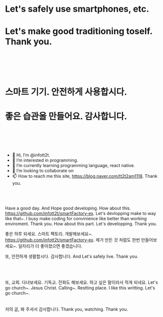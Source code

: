 <h1>Let's safely use smartphones, etc.</h1>
<h1>Let's make good traditioning toself. Thank you.</h1>
<br/><br/><br/><br/>
<h1>스마트 기기. 안전하게 사용합시다. </h1>
<h1>좋은 습관을 만들어요. 감사합니다.</h1>
<br/><br/><br/><br/>

- 👋 Hi, I’m @infott2t.
- 👀 I’m interested in programming.
- 🌱 I’m currently learning programming language, react native.
- 💞️ I’m looking to collaborate on  
- 📫 How to reach me this site, https://blog.naver.com/tt2t2am1118. Thank you.
<br/><br/><br/><br/>

Have a good day. And Hope good developing. How about this. https://github.com/infott2t/smartFactory-ex. Let's devlopping make to way like that~. I busy make coding for convinience like better than working enviroment. Thank you. How about this part. Let's developping. Thank you.

 
좋은 하루 되세요. 스마트 팩토리. 개발해보세요~. https://github.com/infott2t/smartFactory-ex. 제가 만든 것 처럼도 한번 만들어보세요~. 일자리가 더 좋아졌으면 좋겠습니다. 

또, 안전하게 생활합시다. 감사합니다. And Let's safely live. Thank you.

<br/><br/><br/>
또, 교회. 다녀보세요. 기독교. 전화도 해보세요. 하고 싶은 말이라서 적게 되네요.
Let's go church~. Jesus Christ. Calling~. Restting place. I like this writting. Let's go church~.
<br/><br/><br/>
저의 글, 봐 주셔서 감사합니다.
Thank you, watching. Thank you. 
